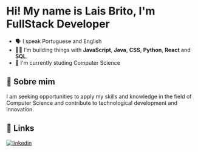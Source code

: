 
#  Hi! My name is Lais Brito, I'm FullStack Developer 

  - 🗣️ I speak Portuguese and English 
  - 👩‍💻  I’m building things with **JavaScript**, **Java**, **CSS**, **Python**, **React** and **SQL**.
  - 🧠 I'm currently studing Computer Science


## 🚀 Sobre mim
 I am seeking opportunities to apply my skills and knowledge in the field of Computer Science and contribute to technological development and innovation.



## 🔗 Links

[![linkedin](https://img.shields.io/badge/linkedin-0A66C2?style=for-the-badge&logo=linkedin&logoColor=white)](https://www.linkedin.com/in/laisbrito1/)


